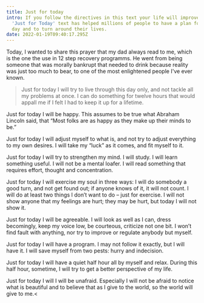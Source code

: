 ```yaml
---
title: Just for today
intro: If you follow the directives in this text your life will improve. This
  'Just for Today' text has helped millions of people to have a plan for a good
  day and to turn around their lives.
date: 2022-01-19T09:40:17.295Z
---
```

Today, I wanted to share this prayer that my dad always read to me, which is the one the use in 12 step recovery programms. He went from being someone that was morally bankrupt that needed to drink because reality was just too much to bear, to one of the most enlightened people I've ever known. 

>Just for today I will try to live through this day only, and not tackle all my problems at once. I can do something for twelve hours that would appall me if I felt I had to keep it up for a lifetime.

Just for today I will be happy. This assumes to be true what Abraham Lincoln said, that “Most folks are as happy as they make up their minds to be.”

Just for today I will adjust myself to what is, and not try to adjust everything to my own desires. I will take my “luck” as it comes, and fit myself to it.

Just for today I will try to strengthen my mind. I will study. I will learn something useful. I will not be a mental loafer. I will read something that requires effort, thought and concentration.

Just for today I will exercise my soul in three ways: I will do somebody a good turn, and not get found out; if anyone knows of it, it will not count. I will do at least two things I don’t want to do – just for exercise. I will not show anyone that my feelings are hurt; they may be hurt, but today I will not show it.

Just for today I will be agreeable. I will look as well as I can, dress becomingly, keep my voice low, be courteous, criticize not one bit. I won’t find fault with anything, nor try to improve or regulate anybody but myself.

Just for today I will have a program. I may not follow it exactly, but I will have it. I will save myself from two pests: hurry and indecision.

Just for today I will have a quiet half hour all by myself and relax. During this half hour, sometime, I will try to get a better perspective of my life.

Just for today I will I will be unafraid. Especially I will not be afraid to notice what is beautiful and to believe that as I give to the world, so the world will give to me.<